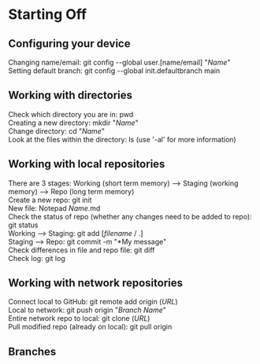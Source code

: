 # Starting Off

## Configuring your device
Changing name/email: git config --global user.[name/email] "*Name*"<br>
Setting default branch: git config --global init.defaultbranch main

## Working with directories
Check which directory you are in: pwd<br>
Creating a new directory: mkdir "*Name*"<br>
Change directory: cd "*Name*"<br>
Look at the files within the directory: ls (use '-al' for more information)

## Working with local repositories
There are 3 stages: Working (short term memory) --> Staging (working memory) --> Repo (long term memory)<br>
Create a new repo: git init<br>
New file: Notepad *Name*.md<br>
Check the status of repo (whether any changes need to be added to repo): git status<br>
Working --> Staging: git add [*filename* / .]<br>
Staging --> Repo: git commit -m "*My message"<br>
Check differences in file and repo file: git diff<br>
Check log: git log

## Working with network repositories
Connect local to GitHub: git remote add origin (*URL*)<br>
Local to network: git push origin "*Branch Name*"<br>
Entire network repo to local: git clone (*URL*)<br>
Pull modified repo (already on local): git pull origin

## Branches